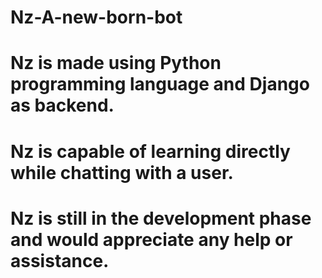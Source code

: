 # Nz-A-new-born-bot
# Nz is made using Python programming language and Django as backend.
# Nz is capable of learning directly while chatting with a user.
# Nz is still in the development phase and would appreciate any help or assistance.
